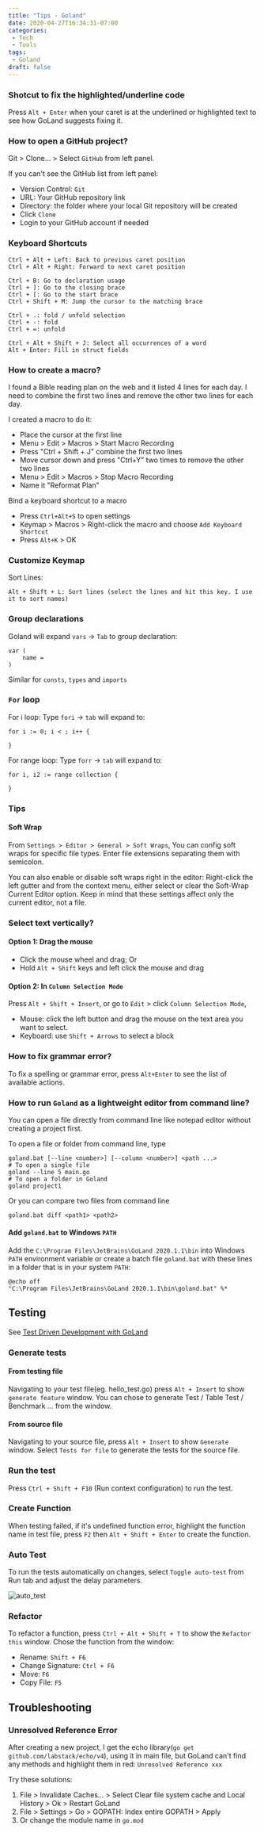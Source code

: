 ```yaml
---
title: "Tips - Goland"
date: 2020-04-27T16:34:31-07:00
categories:
 - Tech
 - Tools
tags:
 - Goland
draft: false
---
```



### Shotcut to fix the highlighted/underline code
Press `Alt + Enter` when your caret is at the underlined or highlighted text to see how GoLand suggests fixing it.

### How to open a GitHub project?
Git > Clone... > Select `GitHub` from left panel.

If you can't see the GitHub list from left panel:
* Version Control: `Git`
* URL: Your GitHub repository link
* Directory: the folder where your local Git repository will be created
* Click `Clone`
* Login to your GitHub account if needed

### Keyboard Shortcuts
```
Ctrl + Alt + Left: Back to previous caret position
Ctrl + Alt + Right: Forward to next caret position

Ctrl + B: Go to declaration usage
Ctrl + ]: Go to the closing brace
Ctrl + [: Go to the start brace
Ctrl + Shift + M: Jump the cursor to the matching brace

Ctrl + .: fold / unfold selection
Ctrl + -: fold 
Ctrl + =: unfold

Ctrl + Alt + Shift + J: Select all occurrences of a word
Alt + Enter: Fill in struct fields
```

### How to create a macro?
I found a Bible reading plan on the web and it listed 4 lines for each day.
I need to combine the first two lines and remove the other two lines for each day.

I created a macro to do it:
* Place the cursor at the first line
* Menu > Edit > Macros > Start Macro Recording
* Press "Ctrl + Shift + J" combine the first two lines
* Move cursor down and press "Ctrl+Y" two times to remove the other two lines
* Menu > Edit > Macros > Stop Macro Recording
* Name it "Reformat Plan"

Bind a keyboard shortcut to a macro
* Press `Ctrl+Alt+S` to open settings
* Keymap > Macros > Right-click the macro and choose `Add Keyboard Shortcut` 
* Press `Alt+K` > OK

### Customize Keymap
Sort Lines:
```
Alt + Shift + L: Sort lines (select the lines and hit this key. I use it to sort names)
```

### Group declarations
Goland will expand `vars` -> `Tab` to group declaration:
```
var (
    name =
)
```
Similar for `consts`, `types` and `imports`

### `For` loop
For i loop: Type `fori` -> `tab` will expand to:
```
for i := 0; i < ; i++ {
	
}
```

For range loop: Type `forr` -> `tab` will expand to:
```
for i, i2 := range collection {
		
}
```
### Tips
#### Soft Wrap
From `Settings > Editor > General > Soft Wraps`, You can config soft wraps for specific file types. Enter file extensions separating them with semicolon.

You can also enable or disable soft wraps right in the editor:
Right-click the left gutter and from the context menu, either select or clear the Soft-Wrap Current Editor option. 
Keep in mind that these settings affect only the current editor, not a file. 

### Select text vertically?
#### Option 1: Drag the mouse
* Click the mouse wheel and drag; Or
* Hold `Alt + Shift` keys and left click the mouse and drag

#### Option 2: In `Column Selection Mode`
Press `Alt + Shift + Insert`, or go to `Edit` > click `Column Selection Mode`,
* Mouse: click the left button and drag the mouse on the text area you want to select.
* Keyboard: use `Shift + Arrows` to select a block

### How to fix grammar error?
To fix a spelling or grammar error, press `Alt+Enter` to see the list of available actions.

### How to run `Goland` as a lightweight editor from command line?
You can open a file directly from command line like notepad editor without creating a project first.

To open a file or folder from command line, type
```
goland.bat [--line <number>] [--column <number>] <path ...>
# To open a single file
goland --line 5 main.go
# To open a folder in Goland
goland project1
```

Or you can compare two files from command line
```
goland.bat diff <path1> <path2>
```

#### Add `goland.bat` to Windows `PATH`
Add the `C:\Program Files\JetBrains\GoLand 2020.1.1\bin` into Windows `PATH` environment variable  or 
create a batch file `goland.bat` with these lines in a folder that is in your system `PATH`:
```
@echo off
"C:\Program Files\JetBrains\GoLand 2020.1.1\bin\goland.bat" %*
```

## Testing
See [Test Driven Development with GoLand](https://blog.jetbrains.com/go/2020/03/13/test-driven-development-with-goland/)

### Generate tests
#### From testing file
Navigating to your test file(eg. hello_test.go) press `Alt + Insert` to show `generate feature` window.
You can chose to generate Test / Table Test / Benchmark ... from the window.

#### From source file
Navigating to your source file, press `Alt + Insert` to show `Generate` window.
Select `Tests for file` to generate the tests for the source file.

### Run the test
Press `Ctrl + Shift + F10`  (Run context configuration) to run the test.

### Create Function
When testing failed, if it's undefined function error, highlight the function name in test file, 
press `F2` then `Alt + Shift + Enter` to create the function.

### Auto Test
To run the tests automatically on changes, select `Toggle auto-test` from Run tab and adjust the delay parameters.

![auto_test](/images/2020/goland_auto_test.jpg) 

### Refactor
To refactor a function, press `Ctrl + Alt + Shift + T` to show the `Refactor this` window.
Chose the function from the window:
* Rename: `Shift + F6`
* Change Signature: `Ctrl + F6`
* Move: `F6`
* Copy File: `F5`

## Troubleshooting

### Unresolved Reference Error
After creating a new project, I get the echo library(`go get github.com/labstack/echo/v4`), using it in main file, 
but GoLand can't find any methods and highlight them in red:
`Unresolved Reference xxx`

Try these solutions: 
1. File > Invalidate Caches... > Select Clear file system cache and Local History > Ok > Restart GoLand
1. File > Settings > Go > GOPATH: Index entire GOPATH > Apply
1. Or change the module name in `go.mod`
